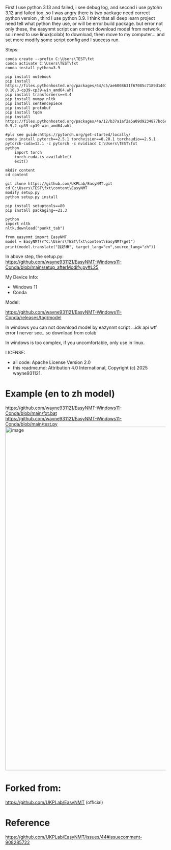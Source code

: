 First I use python 3.13 and failed, i see debug log, and second i use pytohn 3.12 and failed too, so I was angry there is two package need correct python version , third I use python 3.9. I think that all deep learn project need tell what python they use, or will be error build package. but error not only these, the easynmt script can correct download model from network, so i need to use linux(colab) to download, them move to my computer... and set more modify some script config and I success run.

Steps:
```
conda create --prefix C:\Users\TEST\fxt
conda activate C:\Users\TEST\fxt
conda install python=3.9

pip install notebook
pip install https://files.pythonhosted.org/packages/64/c5/ae6008631f67085c7189d1407abea468c80000657778af4d4039de0d893b/tokenizers-0.10.3-cp39-cp39-win_amd64.whl
pip install transformers==4.4
pip install numpy nltk
pip install sentencepiece
pip install protobuf
pip install tqdm
pip install https://files.pythonhosted.org/packages/4a/12/b37a1af2a5a09d9234877bc6e1403fae68adee43afc027fc6da7f576e15a/fasttext_wheel-0.9.2-cp39-cp39-win_amd64.whl

#pls see guide:https://pytorch.org/get-started/locally/
conda install pytorch==2.5.1 torchvision==0.20.1 torchaudio==2.5.1 pytorch-cuda=12.1 -c pytorch -c nvidiacd C:\Users\TEST\fxt
python
    import torch
    torch.cuda.is_available()
	exit()

mkdir content
cd content

git clone https://github.com/UKPLab/EasyNMT.git
cd C:\Users\TEST\fxt\content\EasyNMT
modify setup.py
python setup.py install

pip install setuptools==80
pip install packaging==21.3

python
import nltk
nltk.download("punkt_tab")

from easynmt import EasyNMT
model = EasyNMT(r"C:\Users\TEST\fxt\content\EasyNMT\get")
print(model.translate("我好棒", target_lang="en",source_lang="zh"))
```

In above step, the setup.py:<br>
https://github.com/wayne931121/EasyNMT-Windows11-Conda/blob/main/setup_afterModify.py#L25


My Device Info:
- Windows 11
- Conda

Model:

https://github.com/wayne931121/EasyNMT-Windows11-Conda/releases/tag/model

In windows you can not download model by eazynmt script ...idk api wtf error I nerver see.. so download from colab

In windows is too complex, if you uncomfortable, only use in linux.

LICENSE:
- all code: Apache License Version 2.0
- this readme.md: Attribution 4.0 International, Copyright (c) 2025 wayne931121.

# Example (en to zh model)
https://github.com/wayne931121/EasyNMT-Windows11-Conda/blob/main/fxt.bat<br>
https://github.com/wayne931121/EasyNMT-Windows11-Conda/blob/main/test.py
<img width="1920" height="1080" alt="image" src="https://github.com/user-attachments/assets/97a3c387-1a41-490b-ae4f-d8d618e6d3a5" />


# Forked from:

https://github.com/UKPLab/EasyNMT (official)

# Reference

https://github.com/UKPLab/EasyNMT/issues/44#issuecomment-908285722
